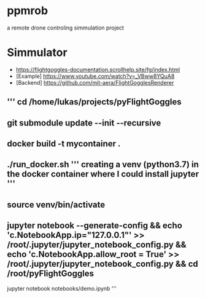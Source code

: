 # ppmrob
a remote drone controling simmulation project


# Simmulator
 - https://flightgoggles-documentation.scrollhelp.site/fg/index.html
 - [Example] https://www.youtube.com/watch?v=_VBww8YQuA8
 - [Backend] https://github.com/mit-aera/FlightGogglesRenderer


'''
cd /home/lukas/projects/pyFlightGoggles
- 
git submodule update --init --recursive
-
docker build -t mycontainer .
- 
./run_docker.sh
'''
creating a venv (python3.7) in the docker container where I could install jupyter
'''
-
source venv/bin/activate
-
jupyter notebook --generate-config && echo 'c.NotebookApp.ip="127.0.0.1"' >> /root/.jupyter/jupyter_notebook_config.py && echo 'c.NotebookApp.allow_root = True' >> /root/.jupyter/jupyter_notebook_config.py && cd /root/pyFlightGoggles
-
jupyter notebook notebooks/demo.ipynb
'''




